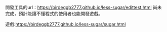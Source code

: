 開發工具的url：https://birdeggb2777.github.io/less-sugar/edittest.html
尚未完成，預計能讓不懂程式的使用者也能開發遊戲。

遊戲:https://birdeggb2777.github.io/less-sugar/sugar.html
